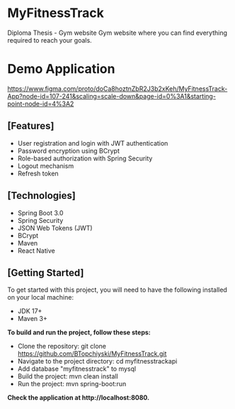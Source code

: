 # MyFitnessTrack
Diploma Thesis - Gym website
Gym website where you can find everything required to reach your goals. 

# Demo Application
https://www.figma.com/proto/doCa8hoztnZbR2J3b2xKeh/MyFitnessTrack-App?node-id=107-241&scaling=scale-down&page-id=0%3A1&starting-point-node-id=4%3A2

## [Features]

- User registration and login with JWT authentication
- Password encryption using BCrypt
- Role-based authorization with Spring Security
- Logout mechanism
- Refresh token


## [Technologies]

- Spring Boot 3.0
- Spring Security
- JSON Web Tokens (JWT)
- BCrypt
- Maven
- React Native


## [Getting Started]

To get started with this project, you will need to have the following installed on your local machine:

- JDK 17+
- Maven 3+

**To build and run the project, follow these steps:**

- Clone the repository: git clone https://github.com/BTopchiyski/MyFitnessTrack.git
- Navigate to the project directory: cd myfitnesstrackapi
- Add database "myfitnesstrack" to mysql
- Build the project: mvn clean install
- Run the project: mvn spring-boot:run

**Check the application at http://localhost:8080.**
